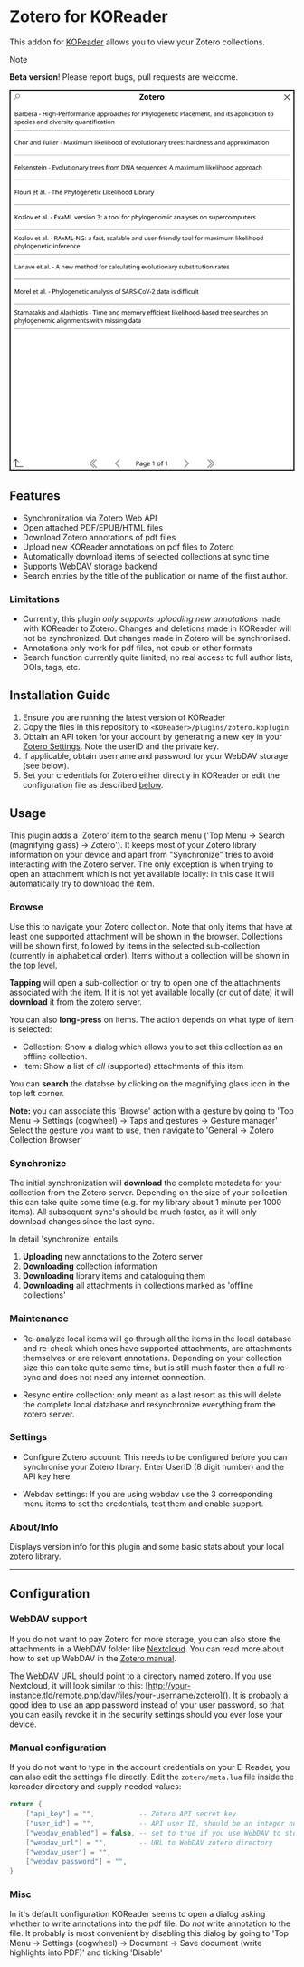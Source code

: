 # Zotero for KOReader

This addon for [KOReader](https://github.com/koreader/koreader) allows you to view your Zotero collections.

> [!NOTE]
> **Beta version**! Please report bugs, pull requests are welcome.

<div align="center"><img width="600" alt="Screenshot of this plugin displaying a list of papers alongside a search button" src="https://raw.githubusercontent.com/stelzch/screencasts/main/zotero-koplugin-screenshot.png"></div>

## Features
* Synchronization via Zotero Web API
* Open attached PDF/EPUB/HTML files
* Download Zotero annotations of pdf files
* Upload new KOReader annotations on pdf files to Zotero
* Automatically download items of selected collections at sync time
* Supports WebDAV storage backend
* Search entries by the title of the publication or name of the first author.

### Limitations

* Currently, this plugin _only supports uploading new annotations_ made with KOReader to Zotero. Changes and deletions made in KOReader will not be synchronized. But changes made in Zotero will be synchronised.
* Annotations only work for pdf files, not epub or other formats
* Search function currently quite limited, no real access to full author lists, DOIs, tags, etc.


## Installation Guide
1. Ensure you are running the latest version of KOReader
2. Copy the files in this repository to `<KOReader>/plugins/zotero.koplugin`
3. Obtain an API token for your account by generating a new key in your [Zotero Settings](https://www.zotero.org/settings/keys). Note the userID and the private key.
5. If applicable, obtain username and password for your WebDAV storage (see below).
6. Set your credentials for Zotero either directly in KOReader or edit the configuration file as described [below](#manual-configuration).



## Usage

This plugin adds a 'Zotero' item to the search menu ('Top Menu -> Search (magnifying glass) -> Zotero').
It keeps most of your Zotero library information on your device and apart from "Synchronize" tries to avoid interacting with the Zotero server.
The only exception is when trying to open an attachment which is not yet available locally: in this case it will automatically try to download the item.

### Browse

Use this to navigate your Zotero collection. Note that only items that have at least one supported attachment will be shown in the browser.
Collections will be shown first, followed by items in the selected sub-collection (currently in alphabetical order).
Items without a collection will be shown in the top level.

**Tapping** will open a sub-collection or try to open one of the attachments associated with the item.
If it is not yet available locally (or out of date) it will **download** it from the zotero server.
 
You can also **long-press** on items. The action depends on what type of item is selected:
- Collection: Show a dialog which allows you to set this collection as an offline collection. 
- Item: Show a list of *all* (supported) attachments of this item

You can **search** the databse by clicking on the magnifying glass icon in the top left corner. 

**Note:** you can associate this 'Browse' action with a gesture by going to
'Top Menu -> Settings (cogwheel) -> Taps and gestures -> Gesture manager'
Select the gesture you want to use, then navigate to 'General -> Zotero Collection Browser'

### Synchronize

The initial synchronization will **download** the complete metadata for your collection from the Zotero server. Depending on the size of your collection this can take quite some time (e.g. for my library about 1 minute per 1000 items).
All subsequent sync's should be much faster, as it will only download changes since the last sync.

In detail 'synchronize' entails
1. **Uploading** new annotations to the Zotero server
2. **Downloading** collection information
3. **Downloading** library items and cataloguing them
4. **Downloading** all attachments in collections marked as 'offline collections'

### Maintenance

- Re-analyze local items will go through all the items in the local database and re-check which ones have supported attachments, are attachments themselves or are relevant annotations. Depending on your collection size this can take quite some time, but is still much faster then a full re-sync and does not need any internet connection.

- Resync entire collection: only meant as a last resort as this will delete the complete local database and resynchronize everything from the zotero server.

### Settings

- Configure Zotero account: This needs to be configured before you can synchronise your Zotero library. Enter UserID (8 digit number) and the API key here.

- Webdav settings: If you are using webdav use the 3 corresponding menu items to set the credentials, test them and enable support. 


### About/Info

Displays version info for this plugin and some basic stats about your local zotero library.

---
## Configuration

### WebDAV support
If you do not want to pay Zotero for more storage, you can also store the attachments in a WebDAV folder like [Nextcloud](https://nextcloud.com).  You can read more about how to set up WebDAV in the [Zotero manual](https://www.zotero.org/support/sync).

The WebDAV URL should point to a directory named zotero. If you use Nextcloud, it will look similar to this: [http://your-instance.tld/remote.php/dav/files/your-username/zotero](). It is probably a good idea to use an app password instead of your user password, so that you can easily revoke it in the security settings should you ever lose your device.

### Manual configuration

If you do not want to type in the account credentials on your E-Reader, you can also edit the settings file directly.
Edit the `zotero/meta.lua` file inside the koreader directory and supply needed values:
```lua
return {
    ["api_key"] = "",           -- Zotero API secret key
    ["user_id"] = "",           -- API user ID, should be an integer number
    ["webdav_enabled"] = false, -- set to true if you use WebDAV to store attachments
    ["webdav_url"] = "",        -- URL to WebDAV zotero directory
    ["webdav_user"] = "",
    ["webdav_password"] = "",
}
```
### Misc

In it's default configuration KOReader seems to open a dialog asking whether to write annotations into the pdf file. 
Do *not* write annotation to the file.
It probably is most convenient by disabling this dialog by going to
'Top Menu -> Settings (cogwheel) -> Document -> Save document (write highlights into PDF)' and ticking 'Disable'

